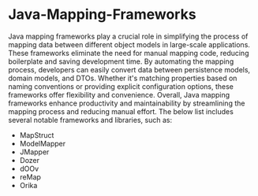 # Java-Mapping-Frameworks
Java mapping frameworks play a crucial role in simplifying the process of mapping data between different object models in large-scale applications. These frameworks eliminate the need for manual mapping code, reducing boilerplate and saving development time. By automating the mapping process, developers can easily convert data between persistence models, domain models, and DTOs. Whether it's matching properties based on naming conventions or providing explicit configuration options, these frameworks offer flexibility and convenience. Overall, Java mapping frameworks enhance productivity and maintainability by streamlining the mapping process and reducing manual effort. The below list includes several notable frameworks and libraries, such as:
* MapStruct
* ModelMapper
* JMapper
* Dozer
* dOOv
* reMap
* Orika
